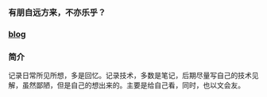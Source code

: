 
### 有朋自远方来，不亦乐乎？

### [blog](https://hiddaorear.github.io/)

### 简介

记录日常所见所想，多是回忆。记录技术，多数是笔记，后期尽量写自己的技术见解，虽然鄙陋，但是自己的想出来的。主要是给自己看，同时，也以文会友。
